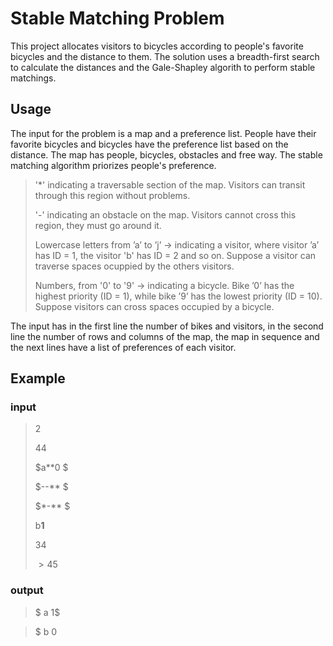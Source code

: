 # Stable Matching Problem
This project allocates visitors to bicycles according to people's favorite bicycles and the distance to them. The solution uses a breadth-first search to calculate the distances and the Gale-Shapley algorith to perform stable matchings.

## Usage
The input for the problem is a map and a preference list. People have their favorite bicycles and bicycles have the preference list based on the distance. The map has people, bicycles, obstacles and free way. The stable matching algorithm priorizes people's preference.

>  '*'    indicating a traversable section of the map. Visitors can transit through this region without problems.
>
>  '-'  indicating an obstacle on the map. Visitors cannot cross this region, they must go around it.
>  
>  Lowercase letters from ’a’ to  ’j’  ->  indicating a visitor, where visitor ’a’ has ID = 1, the visitor 'b' has ID = 2 and so on. Suppose a visitor can traverse spaces ocuppied by the others visitors.
>  
>  Numbers, from '0' to '9'  ->  indicating a bicycle. Bike ’0’ has the highest priority (ID = 1), while bike ’9’ has the lowest priority (ID = 10). Suppose visitors can cross spaces occupied by a bicycle.
  
 The input has in the first line the number of bikes and visitors, in the second line the number of rows and columns of the map, the map in sequence and the next lines have a list of preferences of each visitor.
 
 ## Example
 ### input

>$2$
> 
>$4 4$
> 
>$a**0 $
>
>$--** $
>
>$*-** $
>
>b**1** 
>
>$3 4$ 
>
> $>4 5$

### output
> $ a 1$

> $ b 0

  
